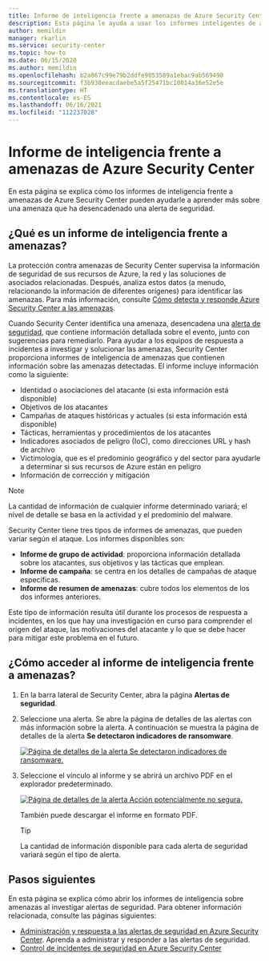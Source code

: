 ```yaml
---
title: Informe de inteligencia frente a amenazas de Azure Security Center | Microsoft Docs
description: Esta página le ayuda a usar los informes inteligentes de amenazas de Azure Security Center durante una investigación para más información sobre alertas de seguridad
author: memildin
manager: rkarlin
ms.service: security-center
ms.topic: how-to
ms.date: 06/15/2020
ms.author: memildin
ms.openlocfilehash: b2a867c99e79b2ddfe9053589a1ebac9ab569490
ms.sourcegitcommit: f3b930eeacdaebe5a5f25471bc10014a36e52e5e
ms.translationtype: HT
ms.contentlocale: es-ES
ms.lasthandoff: 06/16/2021
ms.locfileid: "112237028"
---
```

# <a name="azure-security-center-threat-intelligence-report"></a>Informe de inteligencia frente a amenazas de Azure Security Center

En esta página se explica cómo los informes de inteligencia frente a amenazas de Azure Security Center pueden ayudarle a aprender más sobre una amenaza que ha desencadenado una alerta de seguridad.


## <a name="what-is-a-threat-intelligence-report"></a>¿Qué es un informe de inteligencia frente a amenazas?

La protección contra amenazas de Security Center supervisa la información de seguridad de sus recursos de Azure, la red y las soluciones de asociados relacionadas. Después, analiza estos datos (a menudo, relacionando la información de diferentes orígenes) para identificar las amenazas. Para más información, consulte [Cómo detecta y responde Azure Security Center a las amenazas](security-center-alerts-overview.md#detect-threats).

Cuando Security Center identifica una amenaza, desencadena una [alerta de seguridad](security-center-managing-and-responding-alerts.md), que contiene información detallada sobre el evento, junto con sugerencias para remediarlo. Para ayudar a los equipos de respuesta a incidentes a investigar y solucionar las amenazas, Security Center proporciona informes de inteligencia de amenazas que contienen información sobre las amenazas detectadas. El informe incluye información como la siguiente:

* Identidad o asociaciones del atacante (si esta información está disponible)
* Objetivos de los atacantes
* Campañas de ataques históricas y actuales (si esta información está disponible)
* Tácticas, herramientas y procedimientos de los atacantes
* Indicadores asociados de peligro (IoC), como direcciones URL y hash de archivo
* Victimología, que es el predominio geográfico y del sector para ayudarle a determinar si sus recursos de Azure están en peligro
* Información de corrección y mitigación

> [!NOTE]
> La cantidad de información de cualquier informe determinado variará; el nivel de detalle se basa en la actividad y el predominio del malware.

Security Center tiene tres tipos de informes de amenazas, que pueden variar según el ataque. Los informes disponibles son:

* **Informe de grupo de actividad**: proporciona información detallada sobre los atacantes, sus objetivos y las tácticas que emplean.
* **Informe de campaña**: se centra en los detalles de campañas de ataque específicas.
* **Informe de resumen de amenazas**: cubre todos los elementos de los dos informes anteriores.

Este tipo de información resulta útil durante los procesos de respuesta a incidentes, en los que hay una investigación en curso para comprender el origen del ataque, las motivaciones del atacante y lo que se debe hacer para mitigar este problema en el futuro.



## <a name="how-to-access-the-threat-intelligence-report"></a>¿Cómo acceder al informe de inteligencia frente a amenazas?

1. En la barra lateral de Security Center, abra la página **Alertas de seguridad**.
1. Seleccione una alerta. 
    Se abre la página de detalles de las alertas con más información sobre la alerta. A continuación se muestra la página de detalles de la alerta **Se detectaron indicadores de ransomware**.

    [![Página de detalles de la alerta Se detectaron indicadores de ransomware.](media/security-center-threat-report/ransomware-indicators-detected-link-to-threat-intel-report.png)](media/security-center-threat-report/ransomware-indicators-detected-link-to-threat-intel-report.png#lightbox)

1. Seleccione el vínculo al informe y se abrirá un archivo PDF en el explorador predeterminado.

    [![Página de detalles de la alerta Acción potencialmente no segura.](media/security-center-threat-report/threat-intelligence-report.png)](media/security-center-threat-report/threat-intelligence-report.png#lightbox)

    También puede descargar el informe en formato PDF. 

    >[!TIP]
    > La cantidad de información disponible para cada alerta de seguridad variará según el tipo de alerta.



## <a name="next-steps"></a>Pasos siguientes

En esta página se explica cómo abrir los informes de inteligencia sobre amenazas al investigar alertas de seguridad. Para obtener información relacionada, consulte las páginas siguientes:

* [Administración y respuesta a las alertas de seguridad en Azure Security Center](security-center-managing-and-responding-alerts.md). Aprenda a administrar y responder a las alertas de seguridad.
* [Control de incidentes de seguridad en Azure Security Center](security-center-incident.md)
